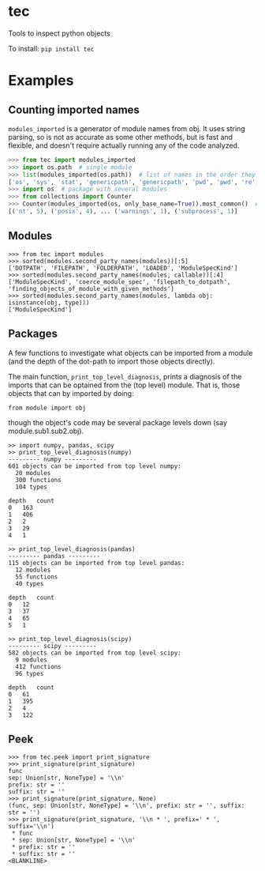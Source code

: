 
# tec
Tools to inspect python objects


To install:	```pip install tec```


# Examples

## Counting imported names

``modules_imported`` is a generator of module names from obj. 
It uses string parsing, so is not as accurate as some other methods, but is fast and flexible, 
and doesn't require actually running any of the code analyzed.
    
```python
>>> from tec import modules_imported
>>> import os.path  # single module
>>> list(modules_imported(os.path))  # list of names in the order they were found
['os', 'sys', 'stat', 'genericpath', 'genericpath', 'pwd', 'pwd', 're', 're']
>>> import os  # package with several modules
>>> from collections import Counter
>>> Counter(modules_imported(os, only_base_name=True)).most_common()  #doctest: +ELLIPSIS
[('nt', 5), ('posix', 4), ... ('warnings', 1), ('subprocess', 1)]
```

## Modules

```pydocstring
>>> from tec import modules
>>> sorted(modules.second_party_names(modules))[:5]
['DOTPATH', 'FILEPATH', 'FOLDERPATH', 'LOADED', 'ModuleSpecKind']
>>> sorted(modules.second_party_names(modules, callable))[:4]
['ModuleSpecKind', 'coerce_module_spec', 'filepath_to_dotpath', 'finding_objects_of_module_with_given_methods']
>>> sorted(modules.second_party_names(modules, lambda obj: isinstance(obj, type)))
['ModuleSpecKind']
```

## Packages

A few functions to investigate what objects can be imported from a module
(and the depth of the dot-path to import those objects directly).

The main function, ``print_top_level_diagnosis``,
prints a diagnosis of the imports that can be optained from the (top level) module.
That is, those objects that can by imported by doing:
```
from module import obj
```
though the object's code may be several package levels down (say module.sub1.sub2.obj).


```pydocstring
>> import numpy, pandas, scipy
>> print_top_level_diagnosis(numpy)
--------- numpy ---------
601 objects can be imported from top level numpy:
  20 modules
  300 functions
  104 types

depth	count
0	163
1	406
2	2
3	29
4	1

>> print_top_level_diagnosis(pandas)
--------- pandas ---------
115 objects can be imported from top level pandas:
  12 modules
  55 functions
  40 types

depth	count
0	12
3	37
4	65
5	1

>> print_top_level_diagnosis(scipy)
--------- scipy ---------
582 objects can be imported from top level scipy:
  9 modules
  412 functions
  96 types

depth	count
0	61
1	395
2	4
3	122
```


## Peek

```pydocstring
>>> from tec.peek import print_signature
>>> print_signature(print_signature)
func
sep: Union[str, NoneType] = '\\n'
prefix: str = ''
suffix: str = ''
>>> print_signature(print_signature, None)
(func, sep: Union[str, NoneType] = '\\n', prefix: str = '', suffix: str = '')
>>> print_signature(print_signature, '\\n * ', prefix=' * ', suffix='\\n')
 * func
 * sep: Union[str, NoneType] = '\\n'
 * prefix: str = ''
 * suffix: str = ''
<BLANKLINE>
```